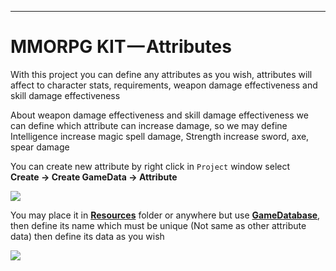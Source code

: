 * * *

MMORPG KIT — Attributes
=======================

With this project you can define any attributes as you wish, attributes will affect to character stats, requirements, weapon damage effectiveness and skill damage effectiveness

About weapon damage effectiveness and skill damage effectiveness we can define which attribute can increase damage, so we may define Intelligence increase magic spell damage, Strength increase sword, axe, spear damage

You can create new attribute by right click in `Project` window select   
**Create -> Create GameData -> Attribute**

![](https://cdn-images-1.medium.com/max/1600/0*90PbAzEc4Qci5LeZ)

You may place it in [**Resources**](https://docs.unity3d.com/Manual/LoadingResourcesatRuntime.html)  folder or anywhere but use [**GameDatabase**](https://medium.com/suriyun-production/mmorpg-kit-game-database-ce081169f097), then define its name which must be unique (Not same as other attribute data) then define its data as you wish

![](https://cdn-images-1.medium.com/max/1600/0*v1Drq8FB8EEXs1qX)